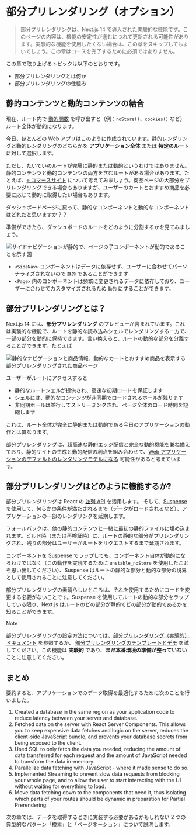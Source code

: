# 部分プリレンダリング（オプション）

> 部分プリレンダリングは、Next.js 14 で導入された実験的な機能です。このページの内容は、機能の安定性が進むにつれて更新される可能性があります。実験的な機能を使用したくない場合は、この章をスキップしてもよいでしょう。この章はコースを完了するために必須ではありません。

この章で取り上げるトピックは以下のとおりです。

- 部分プリレンダリングとは何か
- 部分プリレンダリングの仕組み

## 静的コンテンツと動的コンテンツの結合

現在、ルート内で [動的関数](https://nextjs.org/docs/app/building-your-application/routing/route-handlers#dynamic-functions) を呼び出すと（例：`noStore()`、`cookies()` など） ルート全体が動的になります。

今日、ほとんどの Web アプリはこのように作成されています。静的レンダリングと動的レンダリングのどちらかを **アプリケーション全体** または **特定のルート** に対して選択します。

ただし、たいていのルートが完璧に静的または動的というわけではありません。静的コンテンツと動的コンテンツの両方を含むルートがある場合があります。たとえば、[e コマースサイト](https://partialprerendering.com/) について考えてみましょう。商品ページの大部分をプリレンダリングできる場合もありますが、ユーザーのカートとおすすめ商品を必要に応じて動的に取得したい場合もあります。

ダッシュボードページに戻って、静的なコンポーネントと動的なコンポーネントはどれだと思いますか？？

準備ができたら、ダッシュボードのルートをどのように分割するかを見てみましょう。

![サイドナビゲーションが静的で、ページの子コンポーネントが動的であることを示す図](/_images/dashboard-static-dynamic-components.avif)

- `<SideNav>` コンポーネントはデータに依存せず、ユーザーに合わせてパーソナライズされないので `静的` であることができます
- `<Page>` 内のコンポーネントは頻繁に変更されるデータに依存しており、ユーザーに合わせてカスタマイズされるため `動的` にすることができます。

## 部分プリレンダリングとは？

Next.js 14 には、**部分プリレンダリング** のプレビューが含まれています。これは実験的な機能で、ルートを静的な読み込みシェルでレンダリングする一方で、一部の部分を動的に保持できます。言い換えると、ルートの動的な部分を分離することができます。たとえば

![静的なナビゲーションと商品情報、動的なカートとおすすめ商品を表示する部分プリレンダリングされた商品ページ](/_images/thinking-in-ppr.avif)

ユーザーがルートにアクセスすると

- 静的なルートシェルが提供され、高速な初期ロードを保証します
- シェルには、動的なコンテンツが非同期でロードされるホールが残ります
- 非同期ホールは並行してストリーミングされ、ページ全体のロード時間を短縮します

これは、ルート全体が完全に静的または動的である今日のアプリケーションの動作とは異なります。

部分プリレンダリングは、超高速な静的エッジ配信と完全な動的機能を兼ね備えており、静的サイトの生成と動的配信の利点を組み合わせて、[Web アプリケーションのデフォルトのレンダリングモデルになる](https://vercel.com/blog/partial-prerendering-with-next-js-creating-a-new-default-rendering-model) 可能性があると考えています。

## 部分プリレンダリングはどのように機能するか?

部分プリレンダリングは React の [並列 API](https://react.dev/blog/2021/12/17/react-conf-2021-recap#react-18-and-concurrent-features) を活用します。
そして、[Suspense](https://react.dev/reference/react/Sus​​pense) を使用して、何らかの条件が満たされるまで（データがロードされるなど）、アプリケーションの一部のレンダリングを延期します。

フォールバックは、他の静的コンテンツと一緒に最初の静的ファイルに埋め込まれます。ビルド時（または再検証時）に、ルートの静的な部分がプリレンダリングされ、残りの部分はユーザーがルートをリクエストするまで延期されます。

コンポーネントを Suspense でラップしても、コンポーネント自体が動的になるわけではなく（この動作を実現するために `unstable_noStore` を使用したことを思い出してください）、Suspense はルートの静的な部分と動的な部分の境界として使用されることに注意してください。

部分プリレンダリングの素晴らしいところは、それを使用するためにコードを変更する必要がないことです。Suspense を使用してルートの動的な部分をラップしている限り、Next.js はルートのどの部分が静的でどの部分が動的であるかを知ることができます。

> [!note]
>
> 部分プリレンダリングの設定方法については、[部分プリレンダリング（実験的）ドキュメント](https://nextjs.org/docs/app/api-reference/next-config-js/partial-prerendering) を参照するか、 [部分プリレンダリングのテンプレートとデモ](https://vercel.com/templates/next.js/partial-prerendering-nextjs) を試してください。この機能は **実験的** であり、**まだ本番環境の準備が整っていない** ことに注意してください。

## まとめ

要約すると、アプリケーションでのデータ取得を最適化するために次のことを行いました。

1. Created a database in the same region as your application code to reduce latency between your server and database.
1. Fetched data on the server with React Server Components. This allows you to keep expensive data fetches and logic on the server, reduces the client-side JavaScript bundle, and prevents your database secrets from being exposed to the client.
1. Used SQL to only fetch the data you needed, reducing the amount of data transferred for each request and the amount of JavaScript needed to transform the data in-memory.
1. Parallelize data fetching with JavaScript - where it made sense to do so.
1. Implemented Streaming to prevent slow data requests from blocking your whole page, and to allow the user to start interacting with the UI without waiting for everything to load.
1. Move data fetching down to the components that need it, thus isolating which parts of your routes should be dynamic in preparation for Partial Prerendering.

次の章では、データを取得するときに実装する必要があるかもしれない 2 つの典型的なパターン「検索」と「ページネーション」について説明します。
